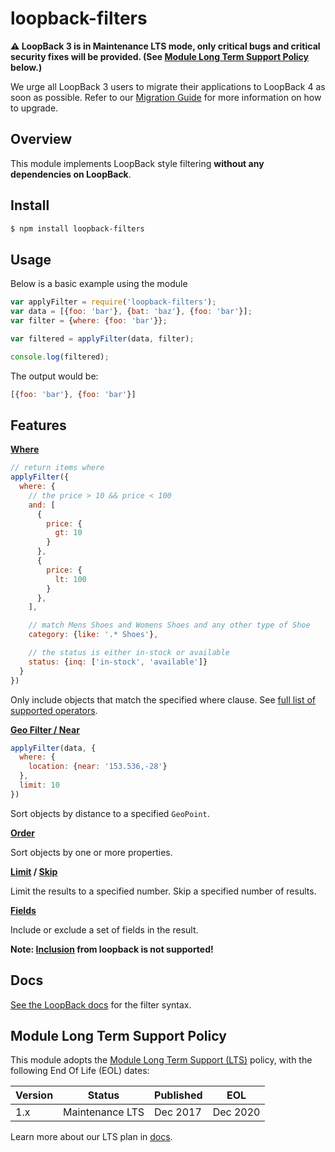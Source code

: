 # loopback-filters

**⚠️ LoopBack 3 is in Maintenance LTS mode, only critical bugs and critical
security fixes will be provided. (See
[Module Long Term Support Policy](#module-long-term-support-policy) below.)**

We urge all LoopBack 3 users to migrate their applications to LoopBack 4 as
soon as possible. Refer to our
[Migration Guide](https://loopback.io/doc/en/lb4/migration-overview.html)
for more information on how to upgrade.

## Overview

This module implements LoopBack style filtering **without any dependencies on
LoopBack**.

## Install

```sh
$ npm install loopback-filters
```

## Usage

Below is a basic example using the module

```js
var applyFilter = require('loopback-filters');
var data = [{foo: 'bar'}, {bat: 'baz'}, {foo: 'bar'}];
var filter = {where: {foo: 'bar'}};

var filtered = applyFilter(data, filter);

console.log(filtered);
```

The output would be:

```js
[{foo: 'bar'}, {foo: 'bar'}]
```

## Features

**[Where](http://docs.strongloop.com/display/public/LB/Where+filter)**

```js
// return items where
applyFilter({
  where: {
    // the price > 10 && price < 100
    and: [
      {
        price: {
          gt: 10
        }
      },
      {
        price: {
          lt: 100
        }
      },
    ],

    // match Mens Shoes and Womens Shoes and any other type of Shoe
    category: {like: '.* Shoes'},

    // the status is either in-stock or available
    status: {inq: ['in-stock', 'available']}
  }
})
```

Only include objects that match the specified where clause. See [full list of supported operators](http://docs.strongloop.com/display/public/LB/Where+filter#Wherefilter-Operators).

**[Geo Filter / Near](http://docs.strongloop.com/display/public/LB/Where+filter#Wherefilter-near)**

```js
applyFilter(data, {
  where: {
    location: {near: '153.536,-28'}
  },
  limit: 10
})
```

Sort objects by distance to a specified `GeoPoint`.

**[Order](http://docs.strongloop.com/display/public/LB/Order+filter)**

Sort objects by one or more properties.

**[Limit](http://docs.strongloop.com/display/public/LB/Limit+filter) / [Skip](http://docs.strongloop.com/display/public/LB/Skip+filter)**

Limit the results to a specified number. Skip a specified number of results.

**[Fields](http://docs.strongloop.com/display/public/LB/Fields+filter)**

Include or exclude a set of fields in the result.

**Note: [Inclusion](http://docs.strongloop.com/display/public/LB/Include+filter) from loopback is not supported!**

## Docs

[See the LoopBack docs](http://docs.strongloop.com/display/public/LB/Querying+data) for the filter syntax.

## Module Long Term Support Policy

This module adopts the [
Module Long Term Support (LTS)](http://github.com/CloudNativeJS/ModuleLTS) policy,
 with the following End Of Life (EOL) dates:

| Version | Status          | Published | EOL      |
| ------- | --------------- | --------- | -------- |
| 1.x     | Maintenance LTS | Dec 2017  | Dec 2020 |

Learn more about our LTS plan in [docs](https://loopback.io/doc/en/contrib/Long-term-support.html).
